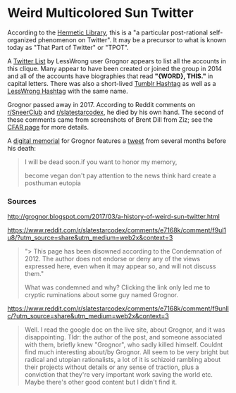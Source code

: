 # Weird Multicolored Sun Twitter

According to the [Hermetic Library](https://hermetic.com/wst/index), this is a "a particular post-rational self-organized phenomenon on Twitter". It may be a precursor to what is known today as "That Part of Twitter" or "TPOT".

A [Twitter List](https://twitter.com/i/lists/169564192/members) by LessWrong user Grognor appears to list all the accounts in this clique. Many appear to have been created or joined the group in 2014 and all of the accounts have biographies that read **"{WORD}, THIS."** in capital letters. There was also a short-lived [Tumblr Hashtag](https://www.tumblr.com/tagged/weird%20sun%20twitter)  as well as a [LessWrong Hashtag](https://www.lesswrong.com/tag/weird-sun-twitter/history) with the same name.

Grognor passed away in 2017. According to Reddit comments on [r/SneerClub](https://www.reddit.com/r/SneerClub/comments/10qypl1/comment/j6sjo2c/) and [r/slatestarcodex](
https://www.reddit.com/r/slatestarcodex/comments/e7168k/comment/f9ul1u8/), he died by his own hand. The second of these comments came from screenshots of Brent Dill from Ziz; see the [CFAR page](CFAR.md) for more details.

A [digital memorial]() for Grognor features a [tweet](https://twitter.com/Grognor/status/834923683244347392) from several months before his death:
> I will be dead soon.if you want to honor my memory,
> 
> become vegan
> don't pay attention to the news
> think hard
> create a posthuman eutopia

### Sources

http://grognor.blogspot.com/2017/03/a-history-of-weird-sun-twitter.html


https://www.reddit.com/r/slatestarcodex/comments/e7168k/comment/f9ul1u8/?utm_source=share&utm_medium=web2x&context=3

>"> This page has been disowned according to the Condemnation of 2012. The author does not endorse or deny any of the views expressed here, even when it may appear so, and will not discuss them."
>
> What was condemned and why? Clicking the link only led me to cryptic ruminations about some guy named Grognor.

https://www.reddit.com/r/slatestarcodex/comments/e7168k/comment/f9unllc/?utm_source=share&utm_medium=web2x&context=3

>Well. I read the google doc on the live site, about Grognor, and it was disappointing. Tldr: the author of the post, and someone associated with them, briefly knew "Grognor", who sadly killed himself. Couldnt find much interesting about/by Grognor. All seem to be very bright but radical and utopian rationalists, a lot of it is schizoid rambling about their projects without details or any sense of traction, plus a conviction that they're very important work saving the world etc. Maybe there's other good content but I didn't find it.
